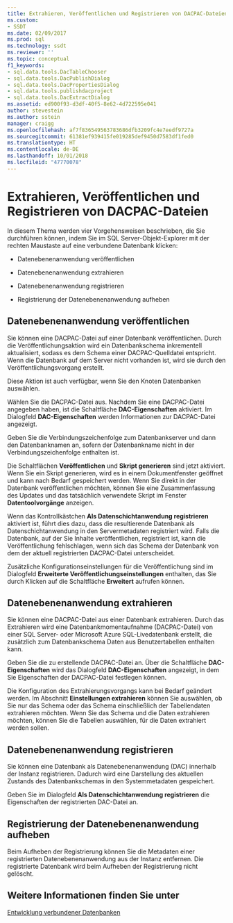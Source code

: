 ```yaml
---
title: Extrahieren, Veröffentlichen und Registrieren von DACPAC-Dateien | Microsoft-Dokumentation
ms.custom:
- SSDT
ms.date: 02/09/2017
ms.prod: sql
ms.technology: ssdt
ms.reviewer: ''
ms.topic: conceptual
f1_keywords:
- sql.data.tools.DacTableChooser
- sql.data.tools.DacPublishDialog
- sql.data.tools.DacPropertiesDialog
- sql.data.tools.publishdacproject
- sql.data.tools.DacExtractDialog
ms.assetid: ed900f93-d3df-40f5-8e62-4d722595e041
author: stevestein
ms.author: sstein
manager: craigg
ms.openlocfilehash: af7f836549563783686dfb3209fc4e7eedf9727a
ms.sourcegitcommit: 61381ef939415fe019285def9450d7583df1fed0
ms.translationtype: HT
ms.contentlocale: de-DE
ms.lasthandoff: 10/01/2018
ms.locfileid: "47770078"
---
```

# <a name="extract-publish-and-register-dacpac-files"></a>Extrahieren, Veröffentlichen und Registrieren von DACPAC-Dateien
In diesem Thema werden vier Vorgehensweisen beschrieben, die Sie durchführen können, indem Sie im SQL Server-Objekt-Explorer mit der rechten Maustaste auf eine verbundene Datenbank klicken:  
  
-   Datenebenenanwendung veröffentlichen  
  
-   Datenebenenanwendung extrahieren  
  
-   Datenebenenanwendung registrieren  
  
-   Registrierung der Datenebenenanwendung aufheben  
  
## <a name="publish-data-tier-application"></a>Datenebenenanwendung veröffentlichen  
Sie können eine DACPAC-Datei auf einer Datenbank veröffentlichen. Durch die Veröffentlichungsaktion wird ein Datenbankschema inkrementell aktualisiert, sodass es dem Schema einer DACPAC-Quelldatei entspricht. Wenn die Datenbank auf dem Server nicht vorhanden ist, wird sie durch den Veröffentlichungsvorgang erstellt.  
  
Diese Aktion ist auch verfügbar, wenn Sie den Knoten Datenbanken auswählen.  
  
Wählen Sie die DACPAC-Datei aus. Nachdem Sie eine DACPAC-Datei angegeben haben, ist die Schaltfläche **DAC-Eigenschaften** aktiviert. Im Dialogfeld **DAC-Eigenschaften** werden Informationen zur DACPAC-Datei angezeigt.  
  
Geben Sie die Verbindungszeichenfolge zum Datenbankserver und dann den Datenbanknamen an, sofern der Datenbankname nicht in der Verbindungszeichenfolge enthalten ist.  
  
Die Schaltflächen **Veröffentlichen** und **Skript generieren** sind jetzt aktiviert. Wenn Sie ein Skript generieren, wird es in einem Dokumentfenster geöffnet und kann nach Bedarf gespeichert werden. Wenn Sie direkt in der Datenbank veröffentlichen möchten, können Sie eine Zusammenfassung des Updates und das tatsächlich verwendete Skript im Fenster **Datentoolvorgänge** anzeigen.  
  
Wenn das Kontrollkästchen **Als Datenschichtanwendung registrieren** aktiviert ist, führt dies dazu, dass die resultierende Datenbank als Datenschichtanwendung in den Servermetadaten registriert wird. Falls die Datenbank, auf der Sie Inhalte veröffentlichen, registriert ist, kann die Veröffentlichung fehlschlagen, wenn sich das Schema der Datenbank von dem der aktuell registrierten DACPAC-Datei unterscheidet.  
  
Zusätzliche Konfigurationseinstellungen für die Veröffentlichung sind im Dialogfeld **Erweiterte Veröffentlichungseinstellungen** enthalten, das Sie durch Klicken auf die Schaltfläche **Erweitert** aufrufen können.  
  
## <a name="extract-data-tier-application"></a>Datenebenenanwendung extrahieren  
Sie können eine DACPAC-Datei aus einer Datenbank extrahieren. Durch das Extrahieren wird eine Datenbankmomentaufnahme (DACPAC-Datei) von einer SQL Server- oder Microsoft Azure SQL-Livedatenbank erstellt, die zusätzlich zum Datenbankschema Daten aus Benutzertabellen enthalten kann.  
  
Geben Sie die zu erstellende DACPAC-Datei an. Über die Schaltfläche **DAC-Eigenschaften** wird das Dialogfeld **DAC-Eigenschaften** angezeigt, in dem Sie Eigenschaften der DACPAC-Datei festlegen können.  
  
Die Konfiguration des Extrahierungsvorgangs kann bei Bedarf geändert werden. Im Abschnitt **Einstellungen extrahieren** können Sie auswählen, ob Sie nur das Schema oder das Schema einschließlich der Tabellendaten extrahieren möchten. Wenn Sie das Schema und die Daten extrahieren möchten, können Sie die Tabellen auswählen, für die Daten extrahiert werden sollen.  
  
## <a name="register-data-tier-application"></a>Datenebenenanwendung registrieren  
Sie können eine Datenbank als Datenebenenanwendung (DAC) innerhalb der Instanz registrieren. Dadurch wird eine Darstellung des aktuellen Zustands des Datenbankschemas in den Systemmetadaten gespeichert.  
  
Geben Sie im Dialogfeld **Als Datenschichtanwendung registrieren** die Eigenschaften der registrierten DAC-Datei an.  
  
## <a name="unregister-data-tier-application"></a>Registrierung der Datenebenenanwendung aufheben  
Beim Aufheben der Registrierung können Sie die Metadaten einer registrierten Datenebenenanwendung aus der Instanz entfernen. Die registrierte Datenbank wird beim Aufheben der Registrierung nicht gelöscht.  
  
## <a name="see-also"></a>Weitere Informationen finden Sie unter  
[Entwicklung verbundener Datenbanken](../ssdt/connected-database-development.md)  
  
